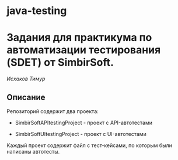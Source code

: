# java-testing
# Задания для практикума по автоматизации тестирования (SDET) от SimbirSoft.


*Исхаков Тимур*

## Описание

Репозиторий содержит два проекта:  

- SimbirSoftAPItestingProject - проект с API-автотестами

- SimbirSoftUItestingProject - проект с UI-автотестами 

Каждый проект содержит файл c тест-кейсами, по которым были написаны автотесты.